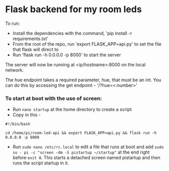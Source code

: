 # Flask backend for my room leds
To run:
- Install the dependencies with the command, 'pip install -r requirements.txt'
- From the root of the repo, run 'export FLASK_APP=api.py' to set the file that flask will direct to
- Run 'flask run -h 0.0.0.0 -p 8000' to start the server

The server will now be running at <ip/hostname>:8000 on the local network.

The hue endpoint takes a required parameter, hue, that must be an int.
You can do this by accessing the get endpoint - '/?hue=<:number>'

### To start at boot with the use of screen:
- Run `nano startup` at the home directory to create a script
- Copy in this - 

```#!/bin/bash```

```cd /home/pi/room-led-api && export FLASK_APP=api.py && flask run -h 0.0.0.0 -p 8000```
- Run `sudo nano /etc/rc.local` to edit a file that runs at boot and add `sudo su - pi -c "screen -dm -S pistartup ~/startup"` at the end right before `exit 0`. This starts a detached screen named pistartup and then runs the script startup in it.
